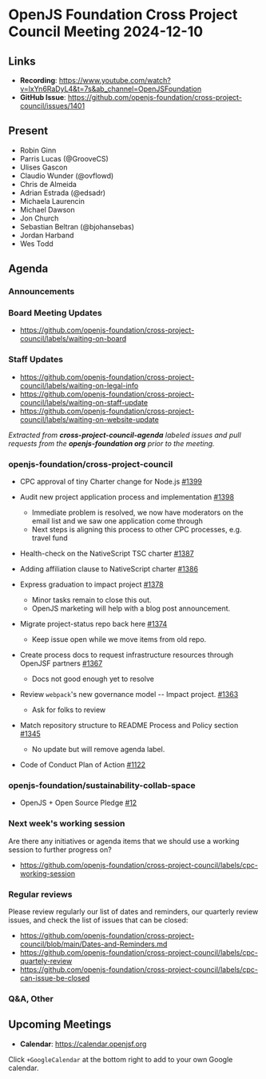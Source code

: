 # OpenJS Foundation Cross Project Council Meeting 2024-12-10

## Links

* **Recording**: https://www.youtube.com/watch?v=lxYn6RaDyL4&t=7s&ab_channel=OpenJSFoundation
* **GitHub Issue**: https://github.com/openjs-foundation/cross-project-council/issues/1401

## Present

* Robin Ginn
* Parris Lucas (@GrooveCS)
* Ulises Gascon
* Claudio Wunder (@ovflowd)
* Chris de Almeida
* Adrian Estrada (@edsadr)
* Michaela Laurencin
* Michael Dawson
* Jon Church
* Sebastian Beltran (@bjohansebas)
* Jordan Harband
* Wes Todd 

## Agenda

### Announcements

### Board Meeting Updates

- https://github.com/openjs-foundation/cross-project-council/labels/waiting-on-board

### Staff Updates

- https://github.com/openjs-foundation/cross-project-council/labels/waiting-on-legal-info
- https://github.com/openjs-foundation/cross-project-council/labels/waiting-on-staff-update
- https://github.com/openjs-foundation/cross-project-council/labels/waiting-on-website-update

_Extracted from **cross-project-council-agenda** labeled issues and pull requests from the **openjs-foundation org** prior to the meeting._

### openjs-foundation/cross-project-council

* CPC approval of tiny Charter change for Node.js [#1399](https://github.com/openjs-foundation/cross-project-council/issues/1399)

* Audit new project application process and implementation [#1398](https://github.com/openjs-foundation/cross-project-council/issues/1398)
    * Immediate problem is resolved, we now have moderators on the email list and we saw one application come through
    * Next steps is aligning this process to other CPC processes, e.g. travel fund

* Health-check on the NativeScript TSC charter [#1387](https://github.com/openjs-foundation/cross-project-council/issues/1387)

* Adding affiliation clause to NativeScript charter [#1386](https://github.com/openjs-foundation/cross-project-council/issues/1386)

* Express graduation to impact project [#1378](https://github.com/openjs-foundation/cross-project-council/issues/1378)
    * Minor tasks remain to close this out. 
    * OpenJS marketing will help with a blog post announcement. 

* Migrate project-status repo back here [#1374](https://github.com/openjs-foundation/cross-project-council/issues/1374)
    * Keep issue open while we move items from old repo. 

* Create process docs to request infrastructure resources through OpenJSF partners [#1367](https://github.com/openjs-foundation/cross-project-council/issues/1367)
    * Docs not good enough yet to resolve

* Review `webpack`'s new governance model -- Impact project. [#1363](https://github.com/openjs-foundation/cross-project-council/issues/1363)
    * Ask for folks to review

* Match repository structure to README Process and Policy section [#1345](https://github.com/openjs-foundation/cross-project-council/issues/1345)
    * No update but will remove agenda label.  

* Code of Conduct Plan of Action [#1122](https://github.com/openjs-foundation/cross-project-council/issues/1122)


### openjs-foundation/sustainability-collab-space

* OpenJS + Open Source Pledge [#12](https://github.com/openjs-foundation/sustainability-collab-space/issues/12)


### Next week's working session

Are there any initiatives or agenda items that we should use a working session to further progress on?
- https://github.com/openjs-foundation/cross-project-council/labels/cpc-working-session

### Regular reviews

Please review regularly our list of dates and reminders, our quarterly review issues, and check the list of issues that can be closed:

- https://github.com/openjs-foundation/cross-project-council/blob/main/Dates-and-Reminders.md
- https://github.com/openjs-foundation/cross-project-council/labels/cpc-quartely-review
- https://github.com/openjs-foundation/cross-project-council/labels/cpc-can-issue-be-closed

### Q&A, Other

## Upcoming Meetings

- **Calendar**: <https://calendar.openjsf.org>

Click `+GoogleCalendar` at the bottom right to add to your own Google calendar.

